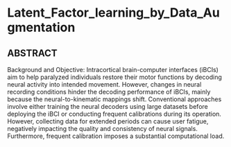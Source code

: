# Latent_Factor_learning_by_Data_Augmentation

## ABSTRACT
Background and Objective: Intracortical brain-computer interfaces (iBCIs) aim to help paralyzed individuals restore their motor functions by decoding neural activity into intended movement. However, changes in neural recording conditions hinder the decoding performance of iBCIs, mainly because the neural-to-kinematic mappings shift. Conventional approaches involve either training the neural decoders using large datasets before deploying the iBCI or conducting frequent calibrations during its operation. However, collecting data for extended periods can cause user fatigue, negatively impacting the quality and consistency of neural signals. Furthermore, frequent calibration imposes a substantial computational load.
